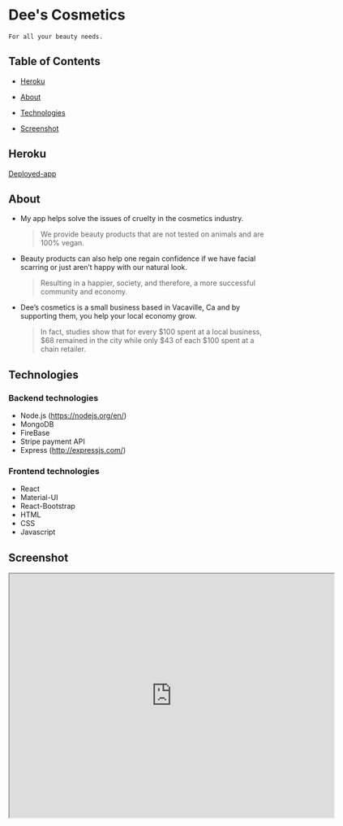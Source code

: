 # Dee's Cosmetics

    For all your beauty needs.

## Table of Contents

- [Heroku](#Heroku)

- [About](#About)

- [Technologies](#Technologies)

- [Screenshot](#Screenshot)

## Heroku

[Deployed-app](https://dees-cosmetics.herokuapp.com/)

## About

- My app helps solve the issues of cruelty in the cosmetics industry.

  > We provide beauty products that are not tested on animals and are 100% vegan.

- Beauty products can also help one regain confidence if we have facial scarring or just aren’t happy with our natural look.

  > Resulting in a happier, society, and therefore, a more successful community and economy.

- Dee’s cosmetics is a small business based in Vacaville, Ca and by supporting them, you help your local economy grow. 

    > In fact, studies show that for every $100 spent at a local business, $68 remained in the city while only $43 of each $100 spent at a chain retailer.

## Technologies

### Backend technologies

- Node.js (https://nodejs.org/en/)
- MongoDB
- FireBase
- Stripe payment API
- Express (http://expressjs.com/)

### Frontend technologies

- React
- Material-UI
- React-Bootstrap
- HTML
- CSS
- Javascript

## Screenshot

<iframe src="https://drive.google.com/file/d/1P57hmfaOL4H6zK-mKRLqCAn_ryGS6yMO/preview" width="640" height="480"></iframe>
